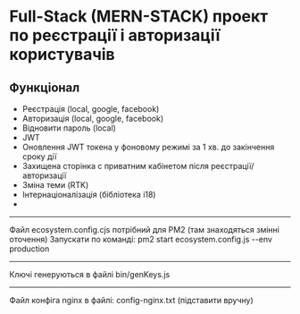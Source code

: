 # Full-Stack (MERN-STACK) проект по реєстрації і авторизації користувачів

## Функціонал

- Реєстрація (local, google, facebook)
- Авторизація (local, google, facebook)
- Відновити пароль (local)
- JWT
- Оновлення JWT токена у фоновому режимі за 1 хв. до закінчення сроку дії
- Захищена сторінка с приватним кабінетом після реєстрації/авторизації
- Зміна теми (RTK)
- Інтернаціоналізація (бібліотека i18)
- 

***

Файл ecosystem.config.cjs потрібний для PM2 (там знаходяться змінні оточення)
Запускати по команді: pm2 start ecosystem.config.js --env production

***

Ключі генеруються в файлі bin/genKeys.js

***

Файл конфіга nginx в файлі: config-nginx.txt (підставити вручну)











